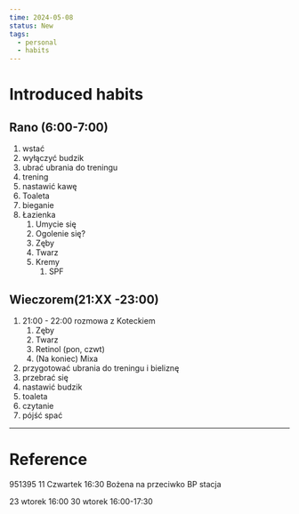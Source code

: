 ```yaml
---
time: 2024-05-08
status: New
tags:
  - personal
  - habits
---
```


# Introduced habits
## Rano (6:00-7:00)
1. wstać
2. wyłączyć budzik
3. ubrać ubrania do treningu
4. trening
5. nastawić kawę
6. Toaleta
7. bieganie
8. Łazienka
	1. Umycie się
	2. Ogolenie się?
	3. Zęby
	4. Twarz
	5. Kremy
		1. SPF
## Wieczorem(21:XX -23:00)
1. 21:00 - 22:00 rozmowa z Koteckiem
	1. Zęby
	2. Twarz
	3. Retinol (pon, czwt)
	4. (Na koniec) Mixa
2. przygotować ubrania do treningu i bieliznę
3. przebrać się
4. nastawić budzik
5. toaleta 
6. czytanie
7. pójść spać

***
# Reference
951395
11 Czwartek 16:30 Bożena na przeciwko BP stacja 

23 wtorek 16:00
30 wtorek 16:00-17:30